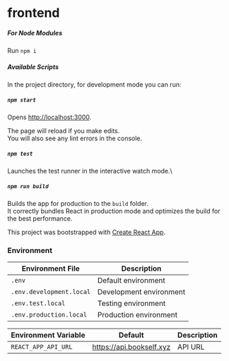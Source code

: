 # frontend

####
##### For Node Modules

Run `npm i`

##### Available Scripts

In the project directory, for development mode you can run:

##### `npm start`

Opens [http://localhost:3000](http://localhost:3000).

The page will reload if you make edits.\
You will also see any lint errors in the console.

##### `npm test`

Launches the test runner in the interactive watch mode.\

##### `npm run build`

Builds the app for production to the `build` folder.\
It correctly bundles React in production mode and optimizes the build for the best performance.

This project was bootstrapped with [Create React App](https://github.com/facebook/create-react-app).

### Environment
Environment File | Description
---------------- | -----------
`.env` | Default environment
`.env.development.local` | Development environment
`.env.test.local` | Testing environment
`.env.production.local` | Production environment

Environment Variable | Default | Description
-------------------- | ------- | -----------
`REACT_APP_API_URL` | https://api.bookself.xyz | API URL
